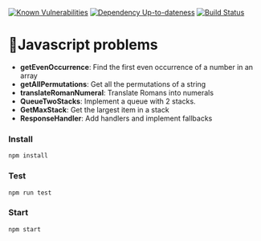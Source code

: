 [![Known Vulnerabilities][snyk-image]][snyk-url]
[![Dependency Up-to-dateness][david-image]][david-url]
[![Build Status](https://travis-ci.org/albinotonnina/javascript-problems.svg?branch=master)](https://travis-ci.org/albinotonnina/javascript-problems)

# 🤯Javascript problems

* **getEvenOccurrence**: Find the first even occurrence of a number in an array
* **getAllPermutations**: Get all the permutations of a string
* **translateRomanNumeral**: Translate Romans into numerals
* **QueueTwoStacks**: Implement a queue with 2 stacks.
* **GetMaxStack**: Get the largest item in a stack
* **ResponseHandler**: Add handlers and implement fallbacks

### Install
`npm install`

### Test
`npm run test`

### Start
`npm start`

[snyk-image]: https://snyk.io/test/github/albinotonnina/javascript-problems/badge.svg
[snyk-url]: https://snyk.io/test/github/albinotonnina/javascript-problems
[david-image]: https://david-dm.org/albinotonnina/javascript-problems.svg
[david-url]: https://david-dm.org/albinotonnina/javascript-problems